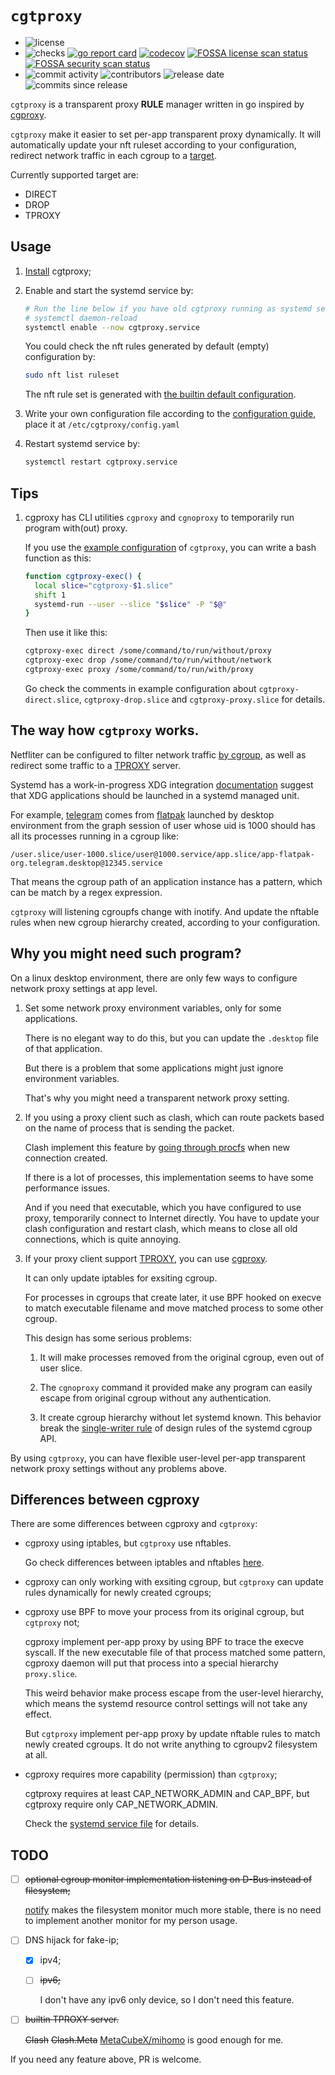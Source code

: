 # `cgtproxy`

- ![license][badge-shields-io-license]
- ![checks][badge-shields-io-checks]
  [![go report card][badge-go-report-card]][go-report-card]
  [![codecov][badge-shields-io-codecov]][codecov]
  [![FOSSA license scan status][badge-fossa-license]][fossa-license]
  [![FOSSA security scan status][badge-fossa-security]][fossa-security]
- ![commit activity][badge-shields-io-commit-activity]
  ![contributors][badge-shields-io-contributors]
  ![release date][badge-shields-io-release-date]
  ![commits since release][badge-shields-io-commits-since-release]

[badge-shields-io-license]: https://img.shields.io/github/license/black-desk/cgtproxy
[badge-shields-io-checks]: https://img.shields.io/github/check-runs/black-desk/cgtproxy/master
[badge-go-report-card]: https://goreportcard.com/badge/github.com/black-desk/cgtproxy
[go-report-card]: https://goreportcard.com/report/github.com/black-desk/cgtproxy
[badge-shields-io-codecov]: https://codecov.io/github/black-desk/cgtproxy/graph/badge.svg?token=6TSVGQ4L9X
[codecov]: https://codecov.io/github/black-desk/cgtproxy
[badge-fossa-license]: https://app.fossa.com/api/projects/custom%2B48828%2Fgithub.com%2Fblack-desk%2Fcgtproxy.svg?type=shield&issueType=license
[fossa-license]: https://app.fossa.com/projects/custom%2B48828%2Fgithub.com%2Fblack-desk%2Fcgtproxy?ref=badge_shield&issueType=license
[badge-fossa-security]: https://app.fossa.com/api/projects/custom%2B48828%2Fgithub.com%2Fblack-desk%2Fcgtproxy.svg?type=shield&issueType=security
[fossa-security]: https://app.fossa.com/projects/custom%2B48828%2Fgithub.com%2Fblack-desk%2Fcgtproxy?ref=badge_shield&issueType=security
[badge-shields-io-commit-activity]: https://img.shields.io/github/commit-activity/w/black-desk/cgtproxy/master
[badge-shields-io-contributors]: https://img.shields.io/github/contributors/black-desk/cgtproxy
[badge-shields-io-release-date]: https://img.shields.io/github/release-date/black-desk/cgtproxy
[badge-shields-io-commits-since-release]: https://img.shields.io/github/commits-since/black-desk/cgtproxy/latest/master

`cgtproxy` is a transparent proxy **RULE** manager written in go
inspired by [cgproxy].

[cgproxy]: https://github.com/springzfx/cgproxy

`cgtproxy` make it easier to set per-app transparent proxy dynamically.
It will automatically update your nft ruleset according to your configuration,
redirect network traffic in each cgroup to a [target].

[target]: https://www.frozentux.net/iptables-tutorial/iptables-tutorial.html#TARGETS

Currently supported target are:

- DIRECT
- DROP
- TPROXY

## Usage

1. [Install](./docs/install.md) cgtproxy;

2. Enable and start the systemd service by:

   ```bash
   # Run the line below if you have old cgtproxy running as systemd service already.
   # systemctl daemon-reload
   systemctl enable --now cgtproxy.service
   ```

   You could check the nft rules generated by default (empty) configuration by:

   ```bash
   sudo nft list ruleset
   ```

   The nft rule set is generated with [the builtin default configuration].

3. Write your own configuration file according to the [configuration guide],
   place it at `/etc/cgtproxy/config.yaml`

4. Restart systemd service by:

   ```bash
   systemctl restart cgtproxy.service
   ```

[the builtin default configuration]: https://pkg.go.dev/github.com/black-desk/cgtproxy/pkg/cgtproxy/config#pkg-constants
[configuration guide]: ./docs/configuration.md

## Tips

1. cgproxy has CLI utilities `cgproxy` and `cgnoproxy`
   to temporarily run program with(out) proxy.

   If you use the [example configuration] of `cgtproxy`,
   you can write a bash function as this:

   ```bash
   function cgtproxy-exec() {
     local slice="cgtproxy-$1.slice"
     shift 1
     systemd-run --user --slice "$slice" -P "$@"
   }
   ```

   Then use it like this:

   ```bash
   cgtproxy-exec direct /some/command/to/run/without/proxy
   cgtproxy-exec drop /some/command/to/run/without/network
   cgtproxy-exec proxy /some/command/to/run/with/proxy
   ```

   Go check the comments in example configuration
   about `cgtproxy-direct.slice`, `cgtproxy-drop.slice`
   and `cgtproxy-proxy.slice` for details.

[example configuration]: ./misc/config/example.yaml

## The way how `cgtproxy` works.

Netfliter can be configured to filter network traffic [by cgroup],
as well as redirect some traffic to a [TPROXY] server.

[by cgroup]: https://www.spinics.net/lists/netfilter/msg60360.html
[TPROXY]: https://www.infradead.org/~mchehab/kernel_docs/networking/tproxy.html

Systemd has a work-in-progress XDG integration [documentation] suggest that
XDG applications should be launched in a systemd managed unit.

[documentation]: https://systemd.io/DESKTOP_ENVIRONMENTS

For example, [telegram] comes from [flatpak]
launched by desktop environment
from the graph session of user whose uid is 1000
should has all its processes running in a cgroup like:

`/user.slice/user-1000.slice/user@1000.service/app.slice/app-flatpak-org.telegram.desktop@12345.service`

[telegram]: https://github.com/telegramdesktop/tdesktop
[flatpak]: https://github.com/flatpak/flatpak

That means the cgroup path of an application instance has a pattern,
which can be match by a regex expression.

`cgtproxy` will listening cgroupfs change with inotify.
And update the nftable rules when new cgroup hierarchy created,
according to your configuration.

## Why you might need such program?

On a linux desktop environment,
there are only few ways to configure network proxy settings at app level.

1. Set some network proxy environment variables,
   only for some applications.

   There is no elegant way to do this,
   but you can update the `.desktop` file of that application.

   But there is a problem that some applications
   might just ignore environment variables.

   That's why you might need a transparent network proxy setting.

2. If you using a proxy client such as clash,
   which can route packets based on the name of process
   that is sending the packet.

   Clash implement this feature by
   [going through procfs] when new connection created.

   [going through procfs]: https://github.com/Dreamacro/clash/blob/4d66da2277ddaf41f83bd889b064c0a584f7a8ad/component/process/process_linux.go#L129

   If there is a lot of processes,
   this implementation seems to have some performance issues.

   And if you need that executable,
   which you have configured to use proxy,
   temporarily connect to Internet directly.
   You have to update your clash configuration and restart clash,
   which means to close all old connections,
   which is quite annoying.

3. If your proxy client support [TPROXY], you can use [cgproxy].

   It can only update iptables for exsiting cgroup.

   For processes in cgroups that create later,
   it use BPF hooked on execve to match executable filename
   and move matched process to some other cgroup.

   This design has some serious problems:

   1. It will make processes removed from the original cgroup,
      even out of user slice.
   2. The `cgnoproxy` command it provided
      make any program can easily escape from original cgroup
      without any authentication.
   3. It create cgroup hierarchy without let systemd known.
      This behavior break the [single-writer rule]
      of design rules of the systemd cgroup API.

      [single-writer rule]: https://systemd.io/CGROUP_DELEGATION#two-key-design-rules

By using `cgtproxy`,
you can have flexible user-level per-app transparent network proxy settings
without any problems above.

## Differences between cgproxy

There are some differences between cgproxy and `cgtproxy`:

- cgproxy using iptables, but `cgtproxy` use nftables.

  Go check differences between iptables and nftables [here][differences].

  [differences]: https://wiki.nftables.org/wiki-nftables/index.php/Main_differences_with_iptables

- cgproxy can only working with exsiting cgroup,
  but `cgtproxy` can update rules dynamically for newly created cgroups;

- cgproxy use BPF to move your process from its original cgroup,
  but `cgtproxy` not;

  cgproxy implement per-app proxy by using BPF to trace the execve syscall.
  If the new executable file of that process matched some pattern,
  cgproxy daemon will put that process into a special hierarchy `proxy.slice`.

  This weird behavior make process escape from the user-level hierarchy,
  which means the systemd resource control settings will not take any effect.

  But `cgtproxy` implement per-app proxy
  by update nftable rules to match newly created cgroups.
  It do not write anything to cgroupv2 filesystem at all.

- cgproxy requires more capability (permission) than `cgtproxy`;

  cgtproxy requires at least CAP_NETWORK_ADMIN and CAP_BPF,
  but cgtproxy require only CAP_NETWORK_ADMIN.

  Check the [systemd service file] for details.

  [systemd service file]: https://github.com/search?q=repo%3Ablack-desk%2Fcgtproxy%20CapabilityBoundingSet&type=code

## TODO

- [ ] ~~optional cgroup monitor implementation listening on D-Bus
      instead of filesystem;~~

  [notify](https://github.com/rjeczalik/notify)
  makes the filesystem monitor much more stable,
  there is no need to implement another monitor for my person usage.

- [ ] DNS hijack for fake-ip;

  - [x] ipv4;

  - [ ] ~~ipv6;~~

    I don't have any ipv6 only device, so I don't need this feature.

- [ ] ~~builtin TPROXY server.~~

  ~~Clash~~
  ~~Clash.Meta~~
  [MetaCubeX/mihomo](https://github.com/MetaCubeX/mihomo) is good enough for me.

If you need any feature above, PR is welcome.
